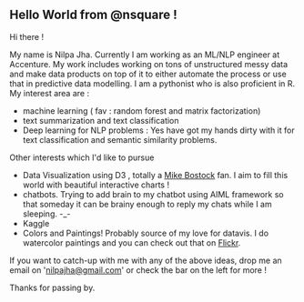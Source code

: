 ## Hello World from @nsquare !

Hi there !

My name is Nilpa Jha. Currently I am working as an ML/NLP engineer at Accenture. My work includes working on tons of unstructured messy data and make data products on top of it to either automate the process or use that in predictive data modelling. I am a pythonist who is also proficient in R. My interest area are :

- machine learning ( fav : random forest and matrix factorization)
- text summarization and text classification
- Deep learning for NLP problems : Yes have got my hands dirty with it for text classification and semantic similarity problems.

Other interests which I'd like to pursue 

- Data Visualization using D3 , totally a [Mike Bostock](https://github.com/mbostock) fan. I aim to fill this world with beautiful interactive charts !
- chatbots. Trying to add brain to my chatbot using AIML framework so that someday it can be brainy enough to reply my chats while I am sleeping. -_-
- Kaggle 
- Colors and Paintings! Probably source of my love for datavis. I do watercolor paintings and you can check out that on [Flickr](https://www.flickr.com/photos/pagal_ladkii/).

If you want to catch-up with me with any of the above ideas, drop me an email on 'nilpajha@gmail.com' or check the bar on the left for more !

Thanks for passing by.